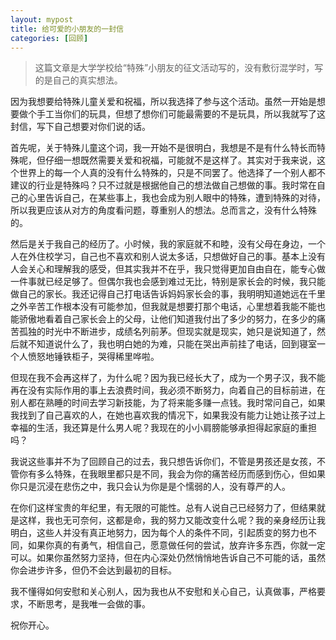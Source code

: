 ```yaml
---
layout: mypost
title: 给可爱的小朋友的一封信
categories: [回顾]
---
```


> 这篇文章是大学学校给“特殊”小朋友的征文活动写的，没有敷衍混学时，写的是自己的真实想法。

因为我想要给特殊儿童关爱和祝福，所以我选择了参与这个活动。虽然一开始是想要做个手工当你们的玩具，但想了想你们可能最需要的不是玩具，所以我就写了这封信，写下自己想要对你们说的话。

首先呢，关于特殊儿童这个词，我一开始不是很明白，我想是不是有什么特长而特殊呢，但仔细一想既然需要关爱和祝福，可能就不是这样了。其实对于我来说，这个世界上的每一个人真的没有什么特殊的，只是不同罢了。他选择了一个别人都不建议的行业是特殊吗？只不过就是根据他自己的想法做自己想做的事。我时常在自己的心里告诉自己，在某些事上，我也会成为别人眼中的特殊，遭到特殊的对待，所以我更应该从对方的角度看问题，尊重别人的想法。总而言之，没有什么特殊的。

然后是关于我自己的经历了。小时候，我的家庭就不和睦，没有父母在身边，一个人在外住校学习，自己也不喜欢和别人说太多话，只想做好自己的事。基本上没有人会关心和理解我的感受，但其实我并不在乎，我只觉得更加自由自在，能专心做一件事就已经足够了。但偶尔我也会感到难过无比，特别是家长会的时候，我只能做自己的家长。我还记得自己打电话告诉妈妈家长会的事，我明明知道她远在千里之外辛苦工作根本没有可能参加，但我就是想要打那个电话，心里想着我能不能也能骄傲地看着自己家长会上的父母，让他们知道我付出了多少的努力，在多少的痛苦孤独的时光中不断进步，成绩名列前茅。但现实就是现实，她只是说知道了，然后就不知道说什么了，我也明白她的为难，只能在哭出声前挂了电话，回到寝室一个人愤怒地锤铁柜子，哭得稀里哗啦。

但现在我不会再这样了，为什么呢？因为我已经长大了，成为一个男子汉，我不能再在没有实际作用的事上去浪费时间，我必须不断努力，向着自己的目标前进，在别人都在熟睡的时间去学习新技能，为了将来能多赚一点钱。我时常问自己，如果我找到了自己喜欢的人，在她也喜欢我的情况下，如果我没有能力让她让孩子过上幸福的生活，我还算是什么男人呢？我现在的小小肩膀能够承担得起家庭的重担吗？

我说这些事并不为了回顾自己的过去，我只想告诉你们，不管是男孩还是女孩，不管你有多么特殊，在我眼里都只是不同，我会为你的痛苦经历而感到伤心，但如果你只是沉浸在悲伤之中，我只会认为你是是个懦弱的人，没有尊严的人。

在你们这样宝贵的年纪里，有无限的可能性。总有人说自己已经努力了，但结果就是这样，我也无可奈何，这都是命，我的努力又能改变什么呢？我的亲身经历让我明白，这些人并没有真正地努力，因为每个人的条件不同，引起质变的努力也不同，如果你真的有勇气，相信自己，愿意做任何的尝试，放弃许多东西，你就一定可以。如果你虽然努力坚持，但在内心深处仍然悄悄地告诉自己不可能的话，虽然你会进步许多，但仍不会达到最初的目标。

我不懂得如何安慰和关心别人，因为我也从不安慰和关心自己，认真做事，严格要求，不断思考，是我唯一会做的事。

祝你开心。